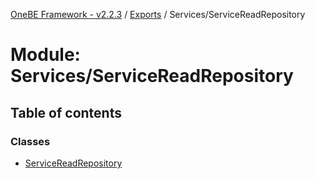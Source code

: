 [OneBE Framework - v2.2.3](../README.md) / [Exports](../modules.md) / Services/ServiceReadRepository

# Module: Services/ServiceReadRepository

## Table of contents

### Classes

- [ServiceReadRepository](../classes/Services_ServiceReadRepository.ServiceReadRepository.md)
